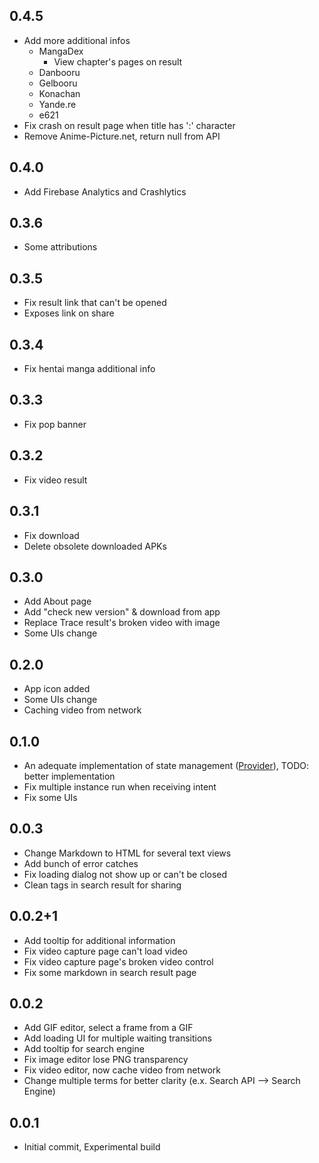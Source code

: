 ## 0.4.5

* Add more additional infos
  *  MangaDex
     *  View chapter's pages on result
  *  Danbooru
  *  Gelbooru
  *  Konachan
  *  Yande.re
  *  e621
* Fix crash on result page when title has ':' character
* Remove Anime-Picture.net, return null from API

## 0.4.0

* Add Firebase Analytics and Crashlytics

## 0.3.6

* Some attributions

## 0.3.5

* Fix result link that can't be opened
* Exposes link on share

## 0.3.4

* Fix hentai manga additional info

## 0.3.3

* Fix pop banner

## 0.3.2

* Fix video result

## 0.3.1

* Fix download
* Delete obsolete downloaded APKs

## 0.3.0

* Add About page
* Add "check new version" & download from app
* Replace Trace result's broken video with image
* Some UIs change

## 0.2.0

* App icon added
* Some UIs change
* Caching video from network

## 0.1.0

* An adequate implementation of state management ([Provider](https://pub.dev/packages/provider)), TODO: better implementation
* Fix multiple instance run when receiving intent
* Fix some UIs

## 0.0.3

* Change Markdown to HTML for several text views
* Add bunch of error catches
* Fix loading dialog not show up or can't be closed
* Clean tags in search result for sharing

## 0.0.2+1

* Add tooltip for additional information
* Fix video capture page can't load video
* Fix video capture page's broken video control
* Fix some markdown in search result page 

## 0.0.2

* Add GIF editor, select a frame from a GIF
* Add loading UI for multiple waiting transitions
* Add tooltip for search engine
* Fix image editor lose PNG transparency
* Fix video editor, now cache video from network
* Change multiple terms for better clarity (e.x. Search API --> Search Engine)

## 0.0.1

* Initial commit, Experimental build
